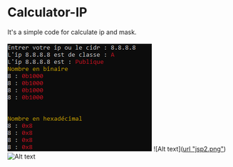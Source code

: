 # Calculator-IP
It's a simple code for calculate ip and mask.

![Alt text](https://github.com/The8Golden/Calculator-IP/blob/main/jsp.png)
![Alt text]([url "jsp2.png"](https://github.com/The8Golden/Calculator-IP/blob/main/jsp2.png))
![Alt text]()

